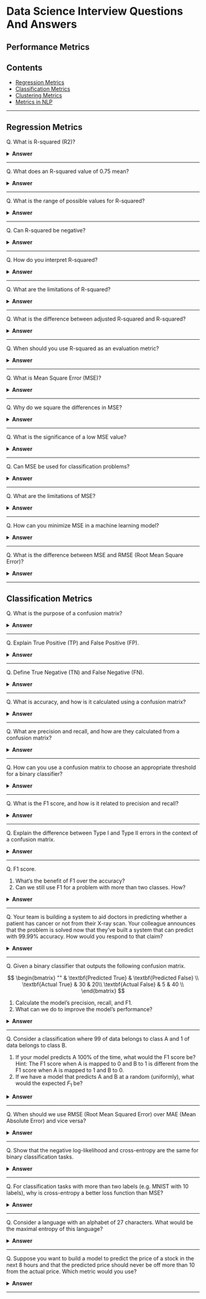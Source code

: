 # Data Science Interview Questions And Answers


## Performance Metrics

Contents
---

- [Regression Metrics](#linear-regression)
- [Classification Metrics](#ridge-and-lasso-regularization)
- [Clustering Metrics]()
- [Metrics in NLP]()

---

## Regression Metrics

Q. What is R-squared (R2)?

<details><summary><b>Answer</b></summary>



</details>

---

Q. What does an R-squared value of 0.75 mean?

<details><summary><b>Answer</b></summary>



</details>

---


Q. What is the range of possible values for R-squared?

<details><summary><b>Answer</b></summary>



</details>

---


Q. Can R-squared be negative?

<details><summary><b>Answer</b></summary>



</details>

---


Q. How do you interpret R-squared?

<details><summary><b>Answer</b></summary>



</details>

---


Q. What are the limitations of R-squared?

<details><summary><b>Answer</b></summary>



</details>

---


Q. What is the difference between adjusted R-squared and R-squared?

<details><summary><b>Answer</b></summary>



</details>

---


Q. When should you use R-squared as an evaluation metric?

<details><summary><b>Answer</b></summary>



</details>

---


Q. What is Mean Square Error (MSE)?

<details><summary><b>Answer</b></summary>



</details>

---


Q. Why do we square the differences in MSE?

<details><summary><b>Answer</b></summary>



</details>

---


Q. What is the significance of a low MSE value?

<details><summary><b>Answer</b></summary>



</details>

---


Q. Can MSE be used for classification problems?

<details><summary><b>Answer</b></summary>



</details>

---


Q. What are the limitations of MSE?

<details><summary><b>Answer</b></summary>



</details>

---


Q. How can you minimize MSE in a machine learning model?

<details><summary><b>Answer</b></summary>



</details>

---


Q. What is the difference between MSE and RMSE (Root Mean Square Error)?

<details><summary><b>Answer</b></summary>



</details>

---



## Classification Metrics

Q. What is the purpose of a confusion matrix?

<details><summary><b>Answer</b></summary>



</details>

---


Q. Explain True Positive (TP) and False Positive (FP).

<details><summary><b>Answer</b></summary>



</details>

---


Q. Define True Negative (TN) and False Negative (FN).

<details><summary><b>Answer</b></summary>



</details>

---


Q. What is accuracy, and how is it calculated using a confusion matrix?

<details><summary><b>Answer</b></summary>



</details>

---

Q. What are precision and recall, and how are they calculated from a confusion matrix?

<details><summary><b>Answer</b></summary>



</details>

---


Q. How can you use a confusion matrix to choose an appropriate threshold for a binary classifier?

<details><summary><b>Answer</b></summary>



</details>

---


Q. What is the F1 score, and how is it related to precision and recall?

<details><summary><b>Answer</b></summary>



</details>

---


Q. Explain the difference between Type I and Type II errors in the context of a confusion matrix.

<details><summary><b>Answer</b></summary>



</details>

---

Q. F1 score.
1. What’s the benefit of F1 over the accuracy?
1. Can we still use F1 for a problem with more than two classes. How?

<details><summary><b>Answer</b></summary>
    
</details>

---

Q. Your team is building a system to aid doctors in predicting whether a patient has cancer or not from their X-ray scan. Your colleague announces that the problem is solved now that they’ve built a system that can predict with 99.99% accuracy. How would you respond to that claim?

<details><summary><b>Answer</b></summary>
    
</details>

---

Q. Given a binary classifier that outputs the following confusion matrix.

$$
\begin{bmatrix} 
    "" & \textbf{Predicted True} & \textbf{Predicted False} \\
    \textbf{Actual True} & 30 & 20\\
    \textbf{Actual False} & 5 & 40 \\
    \end{bmatrix}
$$

1. Calculate the model’s precision, recall, and F1.
1. What can we do to improve the model’s performance?

<details><summary><b>Answer</b></summary>
    
</details>

---

Q. Consider a classification where $99%$ of data belongs to class A and $1%$ of data belongs to class B.
1. If your model predicts A 100% of the time, what would the F1 score be? Hint: The F1 score when A is mapped to 0 and B to 1 is different from the F1 score when A is mapped to 1 and B to 0.
1. If we have a model that predicts A and B at a random (uniformly), what would the expected $F_1$ be?

<details><summary><b>Answer</b></summary>
    
</details>

---

Q. When should we use RMSE (Root Mean Squared Error) over MAE (Mean Absolute Error) and vice versa?

<details><summary><b>Answer</b></summary>
    
</details>

---

Q. Show that the negative log-likelihood and cross-entropy are the same for binary classification tasks.

<details><summary><b>Answer</b></summary>
    
</details>

---

Q. For classification tasks with more than two labels (e.g. MNIST with $10$ labels), why is cross-entropy a better loss function than MSE?

<details><summary><b>Answer</b></summary>
    
</details>

---


Q. Consider a language with an alphabet of $27$ characters. What would be the maximal entropy of this language?

<details><summary><b>Answer</b></summary>
    
</details>

---

Q. Suppose you want to build a model to predict the price of a stock in the next 8 hours and that the predicted price should never be off more than $10%$ from the actual price. Which metric would you use?

<details><summary><b>Answer</b></summary>
    
</details>

---